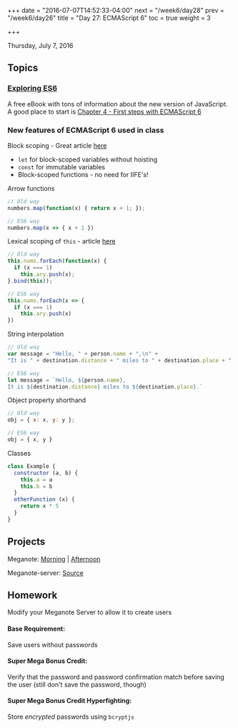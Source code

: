+++
date = "2016-07-07T14:52:33-04:00"
next = "/week6/day28"
prev = "/week6/day26"
title = "Day 27: ECMAScript 6"
toc = true
weight = 3

+++

<date>Thursday, July 7, 2016</date>

## Topics

### [Exploring ES6](http://exploringjs.com/es6/index.html#toc_ch_first-steps)
A free eBook with tons of information about the new version of JavaScript.  A good place to start is [Chapter 4 - First steps with ECMAScript 6](http://exploringjs.com/es6/ch_first-steps.html)

### New features of ECMAScript 6 used in class
Block scoping - Great article [here](https://www.sitepoint.com/joys-block-scoping-es6/)

  * `let` for block-scoped variables without hoisting
  * `const` for immutable variables
  * Block-scoped functions - no need for IIFE's!

Arrow functions

```js
// Old way
numbers.map(function(x) { return x + 1; });

// ES6 way
numbers.map(x => { x + 1 })
```

Lexical scoping of `this` - article [here](https://toddmotto.com/es6-arrow-functions-syntaxes-and-lexical-scoping/)

```js
// Old way
this.nums.forEach(function(x) {
  if (x === 1)
    this.ary.push(x);
}.bind(this));

// ES6 way
this.nums.forEach(x => {
  if (x === 1)
    this.ary.push(x)
})
```

String interpolation

```js
// Old way
var message = "Hello, " + person.name + ",\n" +
"It is " + destination.distance + " miles to " + destination.place + "."

// ES6 way
let message = `Hello, ${person.name},
It is ${destination.distance} miles to ${destination.place}.`
```

Object property shorthand

```js
// Old way
obj = { x: x, y: y };

// ES6 way
obj = { x, y }
```

Classes

```js
class Example {
  constructor (a, b) {
    this.a = a
    this.b = b
  }
  otherFunction (x) {
    return x * 5
  }
}
```

## Projects
Meganote: [Morning](https://github.com/xternbootcamp16/meganote/tree/d254cc0b6903d42cc341cf36bb712f0f12b13bf1) | [Afternoon](https://github.com/xternbootcamp16/meganote/tree/ff163bfb68caf00240a345426be033e86b60da92)

Meganote-server: [Source](https://github.com/xternbootcamp16/meganote-server/tree/1bb67a3998459268681a21fb0f67c6572554a572)

## Homework

Modify your Meganote Server to allow it to create users

#### Base Requirement:  
Save users without passwords

#### Super Mega Bonus Credit:  
Verify that the password and password confirmation match before saving the user (still don't save the password, though)

#### Super Mega Bonus Credit Hyperfighting:
Store _encrypted_ passwords using `bcryptjs`
